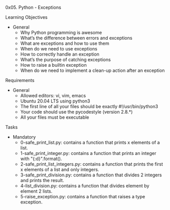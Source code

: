 0x05. Python - Exceptions

Learning Objectives
- General
	- Why Python programming is awesome
	- What’s the difference between errors and exceptions
	- What are exceptions and how to use them
	- When do we need to use exceptions
	- How to correctly handle an exception
	- What’s the purpose of catching exceptions
	- How to raise a builtin exception
	- When do we need to implement a clean-up action after an exception

Requirements
- General
	- Allowed editors: vi, vim, emacs
	- Ubuntu 20.04 LTS using python3
	- The first line of all your files should be exactly #!/usr/bin/python3
	- Your code should use the pycodestyle (version 2.8.*)
	- All your files must be executable

Tasks
- Mandatory
	- 0-safe_print_list.py: contains a function that prints x elements of a list.
	- 1-safe_print_integer.py: contains a function that prints an integer with "{:d}".format().
	- 2-safe_print_list_integers.py: contains a function that prints the first x elements of a list and only integers.
	- 3-safe_print_division.py: contains a function that divides 2 integers and prints the result.
	- 4-list_division.py: contains a function that divides element by element 2 lists.
	- 5-raise_exception.py: contains a function that raises a type exception.
